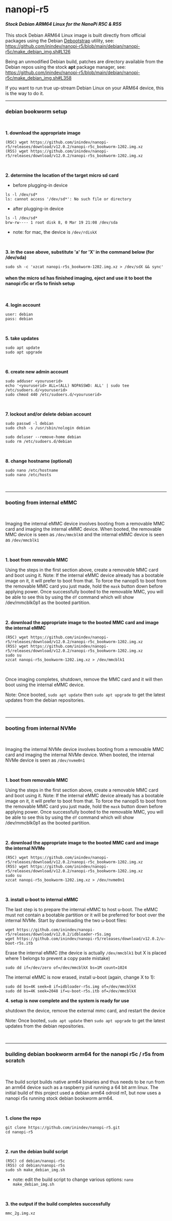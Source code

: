 # nanopi-r5
#### *Stock Debian ARM64 Linux for the NanoPi R5C & R5S*

This stock Debian ARM64 Linux image is built directly from official packages using the Debian [Debootstrap](https://wiki.debian.org/Debootstrap) utility, see: https://github.com/inindev/nanopi-r5/blob/main/debian/nanopi-r5c/make_debian_img.sh#L126

Being an unmodified Debian build, patches are directory available from the Debian repos using the stock **apt** package manager, see: https://github.com/inindev/nanopi-r5/blob/main/debian/nanopi-r5c/make_debian_img.sh#L358

If you want to run true up-stream Debian Linux on your ARM64 device, this is the way to do it.

---
### debian bookworm setup

<br/>

**1. download the appropriate image**
```
(R5C) wget https://github.com/inindev/nanopi-r5/releases/download/v12.0.2/nanopi-r5c_bookworm-1202.img.xz
(R5S) wget https://github.com/inindev/nanopi-r5/releases/download/v12.0.2/nanopi-r5s_bookworm-1202.img.xz
```

<br/>

**2. determine the location of the target micro sd card**

 * before plugging-in device
```
ls -l /dev/sd*
ls: cannot access '/dev/sd*': No such file or directory
```

 * after plugging-in device
```
ls -l /dev/sd*
brw-rw---- 1 root disk 8, 0 Mar 19 21:08 /dev/sda
```
* note: for mac, the device is ```/dev/rdiskX```

<br/>

**3. in the case above, substitute 'a' for 'X' in the command below (for /dev/sda)**
```
sudo sh -c 'xzcat nanopi-r5s_bookworm-1202.img.xz > /dev/sdX && sync'
```

#### when the micro sd has finished imaging, eject and use it to boot the nanopi r5c or r5s to finish setup

<br/>

**4. login account**
```
user: debian
pass: debian
```

<br/>

**5. take updates**
```
sudo apt update
sudo apt upgrade
```

<br/>

**6. create new admin account**
```
sudo adduser <youruserid>
echo '<youruserid> ALL=(ALL) NOPASSWD: ALL' | sudo tee /etc/sudoers.d/<youruserid>
sudo chmod 440 /etc/sudoers.d/<youruserid>
```

<br/>

**7. lockout and/or delete debian account**
```
sudo passwd -l debian
sudo chsh -s /usr/sbin/nologin debian
```

```
sudo deluser --remove-home debian
sudo rm /etc/sudoers.d/debian
```

<br/>

**8. change hostname (optional)**
```
sudo nano /etc/hostname
sudo nano /etc/hosts
```

<br/>


---
### booting from internal eMMC

<br/>

Imaging the internal eMMC device involves booting from a removable MMC card and imaging the internal eMMC device. When booted, the removable MMC device is seen as ```/dev/mmcblk0``` and the internal eMMC device is seen as ```/dev/mmcblk1```

<br/>

**1. boot from removable MMC**

Using the steps in the first section above, create a removable MMC card and boot using it. Note: If the internal eMMC device already has a bootable image on it, it will prefer to boot from that. To force the nanopi5 to boot from the removable MMC card you just made, hold the ```mask``` button down before applying power. Once successfully booted to the removable MMC, you will be able to see this by using the ```df``` command which will show /dev/mmcblk0p1 as the booted partition.

<br/>

**2. download the appropriate image to the booted MMC card and image the internal eMMC**
```
(R5C) wget https://github.com/inindev/nanopi-r5/releases/download/v12.0.2/nanopi-r5c_bookworm-1202.img.xz
(R5S) wget https://github.com/inindev/nanopi-r5/releases/download/v12.0.2/nanopi-r5s_bookworm-1202.img.xz
sudo su
xzcat nanopi-r5s_bookworm-1202.img.xz > /dev/mmcblk1
```

<br/>

Once imaging completes, shutdown, remove the MMC card and it will then boot using the internal eMMC device.

Note: Once booted, ```sudo apt update``` then ```sudo apt upgrade``` to get the latest updates from the debian repositories.

<br/>

---
### booting from internal NVMe

<br/>

Imaging the internal NVMe device involves booting from a removable MMC card and imaging the internal NVMe device. When booted, the internal NVMe device is seen as ```/dev/nvme0n1```

<br/>

**1. boot from removable MMC**

Using the steps in the first section above, create a removable MMC card and boot using it. Note: If the internal eMMC device already has a bootable image on it, it will prefer to boot from that. To force the nanopi5 to boot from the removable MMC card you just made, hold the ```mask``` button down before applying power. Once successfully booted to the removable MMC, you will be able to see this by using the ```df``` command which will show /dev/mmcblk0p1 as the booted partition.

<br/>

**2. download the appropriate image to the booted MMC card and image the internal NVMe**
```
(R5C) wget https://github.com/inindev/nanopi-r5/releases/download/v12.0.2/nanopi-r5c_bookworm-1202.img.xz
(R5S) wget https://github.com/inindev/nanopi-r5/releases/download/v12.0.2/nanopi-r5s_bookworm-1202.img.xz
sudo su
xzcat nanopi-r5s_bookworm-1202.img.xz > /dev/nvme0n1
```

<br/>

**3. install u-boot to internal eMMC**

The last step is to prepare the internal eMMC to host u-boot. The eMMC must not contain a bootable partition or it will be preferred for boot over the internal NVMe. Start by downloading the two u-boot files:
```
wget https://github.com/inindev/nanopi-r5/releases/download/v12.0.2/idbloader-r5s.img
wget https://github.com/inindev/nanopi-r5/releases/download/v12.0.2/u-boot-r5s.itb
```

Erase the internal eMMC (the device is actually ```/dev/mmcblk1``` but X is placed where 1 belongs to prevent a copy paste mistake)
```
sudo dd if=/dev/zero of=/dev/mmcblkX bs=1M count=1024
```

The internal eMMC is now erased, install u-boot (again, change X to 1):
```
sudo dd bs=4K seek=8 if=idbloader-r5s.img of=/dev/mmcblkX
sudo dd bs=4K seek=2048 if=u-boot-r5s.itb of=/dev/mmcblkX
```

**4. setup is now complete and the system is ready for use**

shutdown the device, remove the external mmc card, and restart the device

Note: Once booted, ```sudo apt update``` then ```sudo apt upgrade``` to get the latest updates from the debian repositories.

<br/>

---
### building debian bookworm arm64 for the nanopi r5c / r5s from scratch

<br/>

The build script builds native arm64 binaries and thus needs to be run from an arm64 device such as a raspberry pi4 running 
a 64 bit arm linux. The initial build of this project used a debian arm64 odroid m1, but now uses a nanopi r5s running 
stock debian bookworm arm64.

<br/>

**1. clone the repo**
```
git clone https://github.com/inindev/nanopi-r5.git
cd nanopi-r5
```

<br/>

**2. run the debian build script**
```
(R5C) cd debian/nanopi-r5c
(R5S) cd debian/nanopi-r5s
sudo sh make_debian_img.sh
```
* note: edit the build script to change various options: ```nano make_debian_img.sh```

<br/>

**3. the output if the build completes successfully**
```
mmc_2g.img.xz
```

<br/>
